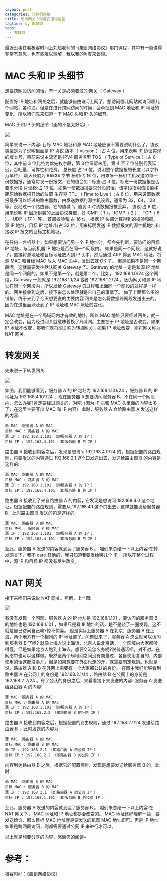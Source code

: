 ```yaml
---
layout: post
categories: 计算机网络
title: 想出网关？你需要懂得这些
tagline: by 郑璐璐
tags: 
  - 郑璐璐
---
```


最近没事在看极客时间上刘超老师的《趣谈网络协议》那门课程，其中有一篇讲得非常有意思，也有些难以理解，我以我的角度来谈谈。
<!--more-->
# MAC 头和 IP 头细节

想要跨网段访问的话，有一关是必须要过的:网关（ Gateway ）

配置好 IP 地址和网关之后，就能够自由访问上网了，想访问哪儿网站就访问哪儿个网站，各种浪。但是在进行跨网访问的时候，会牵扯到 MAC 地址和 IP 地址的变化，所以咱们先来知道一下 MAC 头和 IP 头的细节。

MAC 头和 IP 头的细节（画的不是太好哈）:

![](http://www.justdojava.com/assets/images/2019/java/image-zll/计算机网络/MAC-and-IP.jpg)

简单来说一下内容:
目标 MAC 地址和源 MAC 地址应该不需要说明什么了，协议类型是为了说明里面是 IP 协议
版本（ Version ）:占 4 位，用来表明 IP 协议实现的版本号，目前来说主流还是 IPV4
服务类型 TOS （ Type of Service ）:占 8 位，其中前 3 位比特为优先权字段，第 8 位保留未用，第 4 至 7 位分别代表延迟，吞吐量，可靠性和花费。
总长度:占 16 位，说明整个数据报的长度（以字节为单位）,最大长度为 65535 字节
标识:占 16 位，用来唯一标识主机发送的每一份数据报，通常每发一份报文，它的值会加 1
标志:占 3 位，标志一份数据报是否要求分段
片偏移:占 13 位，如果一份数据报要求分段的话，该字段指明该段偏移距原始数据报开始的位置
生存期 TTL （ Time to Live ）:占 8 位，用来设置数据报最多可以经过的路由器数，由发送数据的源主机设置，通常为 32，64，128 等。没经过一个路由器，它的值减 1，直到 0 时该数据报被丢弃。
协议:占 8 位，用来说明 IP 层所封装的上层协议类型，如 ICMP（ 1 ）， IGMP（ 2 ）， TCP（ 6 ）， UDP（ 17 ）等。
首部校验和:占 16 位，根据 IP 头部计算得到的校验和码。
源 IP 地址，目标 IP 地址:各占 32 位，用来标明发送 IP 数据报文的源主机地址和接收 IP 报文的目标主机地址。

在任何一台机器上，如果想要访问另一个 IP 地址时，都会先判断，要访问的目标 IP 地址，与当前机器 IP 地址是否在同一个网段内。
如果是同一个网段，这就好说了，直接将源地址和目标地址放入到 IP 头中，然后通过 ARP 得到 MAC 地址，将源 MAC 和目标 MAC 放入 MAC 头中，发出去就 OK 了。
但是如果不是同一个网段呢，这就需要发往默认网关 Gateway 了。Gateway 的地址一定是和源 IP 地址是同一个网段的，如果不是第一个，就是第二个。比如， 192.168.1.0/24 这个网段，Gateway 一般就是 192.168.1.1/24 或者 192.168.1.2/24 。因为网关和源 IP 地址在同一个网段内，所以发给 Gateway 的过程和上面同一个网段的过程是一样的。网关接收到之后，接下来怎么处理就是它自己的事情了。
做了上面那么多的铺垫，终于来到了今天想要说的主要内容:网关是怎么将数据跨网段发送出去的。因为在这里面涉及到了 IP 地址和 MAC 地址的变化。

MAC 地址是在一个局域网内才有效的地址，所以 MAC 地址只要经过网关，就一定会改变，因为经过网关就意味着换了局域网。主要在于 IP 地址是否改变。如果 IP 地址不改变，那我们就将网关称为转发网关；如果 IP 地址改变，则将网关称为 NAT 网关。

# 转发网关

先来说一下转发网关:

![](http://www.justdojava.com/assets/images/2019/java/image-zll/计算机网络/转发网关.jpg)

如图，我们能够看到，服务器 A 的 IP 地址为 192.168.1.101/24 ，服务器 B 的 IP 地址为 192.168.4.101/24 ，现在服务器 A 想要访问服务器 B，不在同一个网段内，怎么办呢?肯定要经过网关的，对吧（因为 IP 头和 MAC 头里面的内容太多了，在这里主要写出 MAC 和 IP 内容）
此时，服务器 A 会给路由器 A 发送这样的内容:

```
源 MAC :服务器 A 的 MAC
目标 MAC : 路由器 A 的 MAC
源 IP : 192.168.1.101 （即服务器 A 的 IP ）
目标 IP : 192.168.4.101 （即服务器 B 的 IP ）
```

路由器 A 接收到内容之后，发现是想访问 192.168.4.0/24 的，根据配置的路由规则，将要发送的内容通过 192.168.2.1 这个口发送出去，发送给路由器 B 的内容是这样的:

```
源 MAC :路由器 A 的 MAC
目标 MAC : 路由器 B 的 MAC
源 IP : 192.168.1.101 （即服务器 A 的 IP ）
目标 IP : 192.168.4.101 （即服务器 B 的 IP ）
```

路由器 B 接收到了来自路由器 A 的内容，它发现是想访问 192.168.4.0 这个地址，根据配置的路由规则，需要从 192.168.4.1 这个口出去，这样就能发给服务器 B，此时路由器 B 发送的包是这样的:

```
源 MAC :路由器 B 的 MAC
目标 MAC : 服务器 B 的 MAC
源 IP : 192.168.1.101 （即服务器 A 的 IP ）
目标 IP : 192.168.4.101 （即服务器 B 的 IP ）
```

至此，服务器 A 发送的内容就到达了服务器 B 。
咱们来总结一下以上内容:在转发网关下，我不 care 其他的，我只知道我要发给哪儿个 IP ，所以在整个过程中，源 IP 和目标 IP 都没有发生改变。

# NAT 网关

接下来咱们来说说 NAT 网关。照例，上个图:

![](http://www.justdojava.com/assets/images/2019/java/image-zll/计算机网络/NAT网关.jpg)

有没有发现一个问题，服务器 A 的 IP 地址是 192.168.1.101 ，要访问的服务器 B 的地址也是 192.168.1.101 ，如果只是看 IP 地址的话，是不是饶了一圈发现，这不就是自己访问自己嘛?惊不惊喜。
但是实际上服务器 A 在北京，服务器 B 在上海，两个地方有一个相同的 IP 地址罢了。问题就来了，服务器 A 怎么就可以访问到服务器 B 了呢?
就像上海人说上海话，北京人说北京话，一个区域内大家都听得懂，但是如果北京人跑到上海去，想要交流怎么办呢?说普通话呗，对不对。在网络中也可以这样做。既然这两个局域网之间没有商量过，各自使用各自的，内部使用的话这都没事儿，但是如果想要在外面也走的开，就需要制定规则。也就是说，路由器 A 和 B 在外网上需要有一个大家都公认的身份。
在图中我们能够看到路由器 A 在公网上的身份是 192.168.2.1/24 ，路由器 B 在公网上的身份是 192.168.2.2/24 。有了公认的身份之后，来看看接下来发送的内容:
服务器 A 发送给路由器 A 的内容:

```
源 MAC :服务器 A 的 MAC
目标 MAC : 路由器 A 的 MAC
源 IP : 192.168.1.101 （即服务器 A 的 IP ）
目标 IP : 192.168.2.2 （即路由器 B 的公网 IP ）
```

路由器 A 接收到内容之后，根据配置的路由规则，通过 192.168.2.1/24 发送给路由器 B ，此时发送的内容为:

```
源 MAC :路由器 A 的 MAC
目标 MAC : 路由器 B 的 MAC
源 IP : 192.168.2.1 （即路由器 A 的公网 IP ）
目标 IP : 192.168.2.2 （即路由器 B 的公网 IP ）
```

内容到达路由器 B 之后，根据它的配置规则，发现是想要发送给服务器 B 的，此时:

```
源 MAC :路由器 B 的 MAC
目标 MAC : 服务器 B 的 MAC
源 IP : 192.168.2.1 （即路由器 A 的公网 IP ）
目标 IP : 192.168.1.101 （即服务器 B 的公网 IP ）
```

至此，服务器 A 发送的内容就到达了服务器 B 。
咱们来总结一下以上内容:在 NAT 网关下， MAC 地址和 IP 地址都是会改变的。 MAC 地址还好理解一些，要发送给谁，那么目标 MAC 地址就是要发送的机器 MAC 地址即可。但是 IP 地址如果是跨网段访问，则都需要通过公网 IP 来进行才可以。

以上就是想要分享的内容，感谢您的阅读~

# 参考：

极客时间：《趣谈网络协议》
